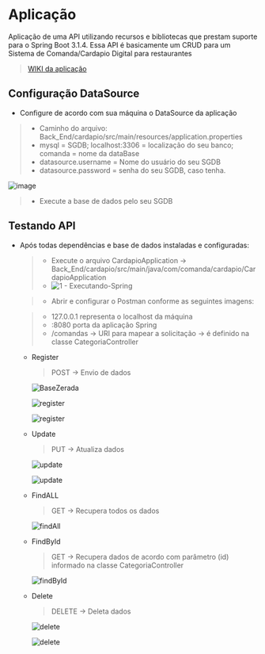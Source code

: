 # Aplicação

Aplicação de uma API utilizando recursos e bibliotecas que prestam suporte para o Spring Boot 3.1.4.  Essa API é basicamente um CRUD para um Sistema de Comanda/Cardapio Digital para restaurantes

> [WIKI da aplicação](https://github.com/LuizAmancioCeub/TAP_ComandaDigital/wiki/Java-%E2%80%90-Spring-Boot)

## Configuração DataSource
- Configure de acordo com sua máquina o DataSource da aplicação
  
> - Caminho do arquivo: Back_End/cardapio/src/main/resources/application.properties
> - mysql = SGDB; localhost:3306 = localização do seu banco; comanda = nome da dataBase
> - datasource.username = Nome do usuário do seu SGDB
> - datasource.password = senha do seu SGDB, caso tenha.

![image](https://github.com/LuizAmancioCeub/TAP_ComandaDigital/assets/134547510/b083b465-e858-4d55-8e2c-b345b4b927e7)

> - Execute a base de dados pelo seu SGDB

## Testando API
- Após todas dependências e base de dados instaladas e configuradas:
  > - Execute o arquivo CardapioApplication -> Back_End/cardapio/src/main/java/com/comanda/cardapio/CardapioApplication
  > - ![1 - Executando-Spring](https://github.com/LuizAmancioCeub/TAP_ComandaDigital/assets/134547510/c2febd0c-2fb0-48e3-96ed-f364f8830d09)

  > - Abrir e configurar o Postman conforme as seguintes imagens:
  
  > - 127.0.0.1 representa o localhost da máquina
  > - :8080 porta da aplicação Spring
  > - /comandas -> URI para mapear a solicitação -> é definido na classe CategoriaController
      
  - Register
    >  POST -> Envio de dados

    ![BaseZerada](https://github.com/LuizAmancioCeub/TAP_ComandaDigital/assets/134547510/22035627-14f1-42c1-8664-5415ac6acee5)

    ![register](https://github.com/LuizAmancioCeub/TAP_ComandaDigital/assets/134547510/eb260954-d901-4880-b21c-21d9d342caf1)

    ![register](https://github.com/LuizAmancioCeub/TAP_ComandaDigital/assets/134547510/b90b1518-78af-4e8b-b6a1-b10c414cbca0)

  - Update
    > PUT -> Atualiza dados

     ![update](https://github.com/LuizAmancioCeub/TAP_ComandaDigital/assets/134547510/cbaa9a0a-d82c-4624-bcd3-0aa735ce738b)

    ![update](https://github.com/LuizAmancioCeub/TAP_ComandaDigital/assets/134547510/e0331f30-7189-4517-9db7-f810c49ad5f0)

  - FindALL
    > GET -> Recupera todos os dados
    
     ![findAll](https://github.com/LuizAmancioCeub/TAP_ComandaDigital/assets/134547510/4de253eb-f405-4869-8e1b-99a6f0bf525d)

  - FindById
    > GET -> Recupera dados de acordo com parâmetro (id) informado na classe CategoriaController

      ![findById](https://github.com/LuizAmancioCeub/TAP_ComandaDigital/assets/134547510/e780bfce-80ad-46e4-aeda-8dc76ee18bbf)

  - Delete
    > DELETE -> Deleta dados

      ![delete](https://github.com/LuizAmancioCeub/TAP_ComandaDigital/assets/134547510/d0835485-e8cf-41fd-a555-913c75fccc13)

      ![delete](https://github.com/LuizAmancioCeub/TAP_ComandaDigital/assets/134547510/ae56a3ef-8e42-4e95-acb0-879be713d649)

    











